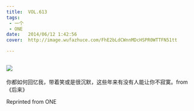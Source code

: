 ```yaml
---
title:	VOL.613
tags:
 - 一个
 - ONE
date:	2014/06/12 1:42:56
cover:	http://image.wufazhuce.com/FhE2bLdCWnnMDcHSPR0WTTFN51tt

---
```

![](http://image.wufazhuce.com/FhE2bLdCWnnMDcHSPR0WTTFN51tt)
---

你都如何回忆我，带着笑或是很沉默，这些年来有没有人能让你不寂寞。from《后来》
 
Reprinted from ONE
